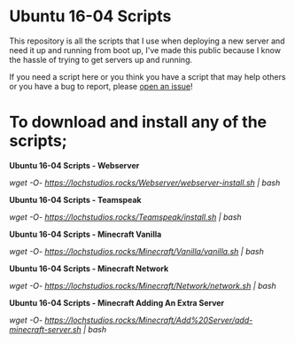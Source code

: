 # Ubuntu 16-04 Scripts

This repository is all the scripts that I use when deploying a new server and need it up and running from boot up, I've made this public because I know the hassle of trying to get servers up and running.

If you need a script here or you think you have a script that may help others or you have a bug to report, please [open an issue](https://github.com/LochStudios/Ubuntu-16-04-Scripts/issues)!

# To download and install any of the scripts;
**Ubuntu 16-04 Scripts - Webserver**

*wget -O- https://lochstudios.rocks/Webserver/webserver-install.sh | bash*

**Ubuntu 16-04 Scripts - Teamspeak**

*wget -O- https://lochstudios.rocks/Teamspeak/install.sh | bash*

**Ubuntu 16-04 Scripts - Minecraft Vanilla**

*wget -O- https://lochstudios.rocks/Minecraft/Vanilla/vanilla.sh | bash*

**Ubuntu 16-04 Scripts - Minecraft Network**

*wget -O- https://lochstudios.rocks/Minecraft/Network/network.sh | bash*

**Ubuntu 16-04 Scripts - Minecraft Adding An Extra Server**

*wget -O- https://lochstudios.rocks/Minecraft/Add%20Server/add-minecraft-server.sh | bash*

